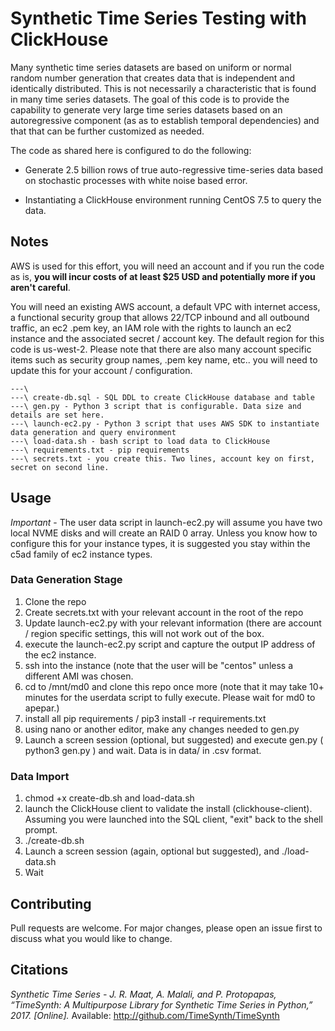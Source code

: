 # Synthetic Time Series Testing with ClickHouse 

Many synthetic time series datasets are based on uniform or normal random number generation that creates data that is independent and identically distributed. This is not necessarily a characteristic that is found in many time series datasets. The goal of this code is to provide the capability to generate very large time series datasets based on an autoregressive component (as as  to establish temporal dependencies) and that that can be further customized as needed. 

The code as shared here is configured to do the following:

* Generate 2.5 billion rows of true auto-regressive time-series data based on stochastic processes with white noise based error. 

* Instantiating a ClickHouse environment running CentOS 7.5 to query the data.

## Notes

AWS is used for this effort, you will need an account and if you run the code as is, **you will incur costs of at least $25 USD and potentially more if you aren't careful**. 

You will need an existing AWS account, a default VPC with internet access, a functional security group that allows 22/TCP inbound and all outbound traffic, an ec2 .pem key, an IAM role with the rights to launch an ec2 instance and the associated secret / account key. The default region for this code is us-west-2. Please note that there are also many account specific items such as security group names, .pem key name, etc.. you will need to update this for your account / configuration.


```
---\
---\ create-db.sql - SQL DDL to create ClickHouse database and table
---\ gen.py - Python 3 script that is configurable. Data size and details are set here.
---\ launch-ec2.py - Python 3 script that uses AWS SDK to instantiate data generation and query environment
---\ load-data.sh - bash script to load data to ClickHouse
---\ requirements.txt - pip requirements
---\ secrets.txt - you create this. Two lines, account key on first, secret on second line.

```

## Usage
*Important* - The user data script in launch-ec2.py will assume you have two local NVME disks and will create an RAID 0 array. Unless you know how to configure this for your instance types, it is suggested you stay within the c5ad family of ec2 instance types. 

### Data Generation Stage
1. Clone the repo
2. Create secrets.txt with your relevant account in the root of the repo
3. Update launch-ec2.py with your relevant information (there are account / region specific settings, this will not work out of the box.
4. execute the launch-ec2.py script and capture the output IP address of the ec2 instance.
5. ssh into the instance (note that the user will be "centos" unless a different AMI was chosen.
6. cd to /mnt/md0 and clone this repo once more (note that it may take 10+ minutes for the userdata script to fully execute. Please wait for md0 to apepar.)
7. install all pip requirements / pip3 install -r requirements.txt
8. using nano or another editor, make any changes needed to gen.py
9. Launch a screen session (optional, but suggested) and execute gen.py ( python3 gen.py ) and wait. Data is in data/ in .csv format.

### Data Import
1. chmod +x create-db.sh and load-data.sh
2. launch the ClickHouse client to validate the install (clickhouse-client). Assuming you were launched into the SQL client, "exit" back to the shell prompt. 
3. ./create-db.sh
4. Launch a screen session (again, optional but suggested), and ./load-data.sh
5. Wait

## Contributing
Pull requests are welcome. For major changes, please open an issue first to discuss what you would like to change.

## Citations

*Synthetic Time Series - J. R. Maat, A. Malali, and P. Protopapas, “TimeSynth: A Multipurpose Library for Synthetic Time Series in Python,” 2017. [Online].*
Available: http://github.com/TimeSynth/TimeSynth